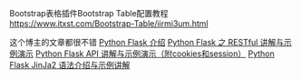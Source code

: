 
Bootstrap表格插件Bootstrap Table配置教程
https://www.itxst.com/Bootstrap-Table/iirmi3um.html


这个博主的文章都很不错
[Python Flask 介绍](https://juejin.cn/post/7205908717887373373)
[Python Flask 之 RESTful 讲解与示例演示](https://juejin.cn/post/7206540113572331576)
[Python Flask API 讲解与示例演示（附cookies和session）](https://juejin.cn/post/7208885488801923132)
[Python Flask JinJa2 语法介绍与示例讲解](https://juejin.cn/post/7210747150828601400)
